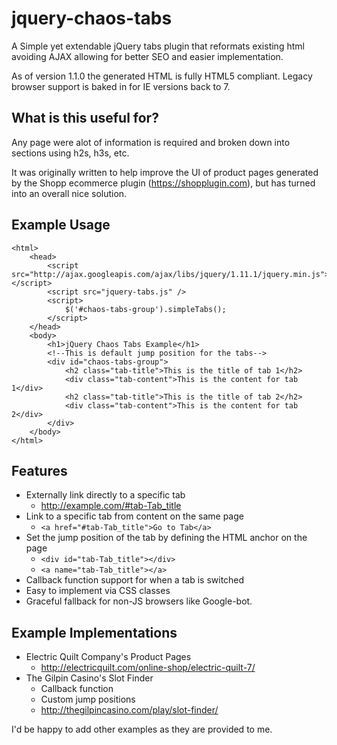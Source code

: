 jquery-chaos-tabs
=================

A Simple yet extendable jQuery tabs plugin that reformats existing html avoiding AJAX allowing 
for better SEO and easier implementation.

As of version 1.1.0 the generated HTML is fully HTML5 compliant. Legacy browser support is baked 
in for IE versions back to 7.

What is this useful for?
-------------------------
Any page were alot of information is required and broken down into sections using h2s, h3s, etc. 

It was originally written to help improve the UI of product pages generated by the Shopp 
ecommerce plugin (https://shopplugin.com), but has turned into an overall nice solution.

Example Usage
-------------
```
<html>
	<head>
		<script src="http://ajax.googleapis.com/ajax/libs/jquery/1.11.1/jquery.min.js"></script>
		<script src="jquery-tabs.js" />
		<script>
			$('#chaos-tabs-group').simpleTabs();
		</script>
	</head>
	<body>
		<h1>jQuery Chaos Tabs Example</h1>
		<!--This is default jump position for the tabs-->
		<div id="chaos-tabs-group">
			<h2 class="tab-title">This is the title of tab 1</h2>
			<div class="tab-content">This is the content for tab 1</div>
			<h2 class="tab-title">This is the title of tab 2</h2>
			<div class="tab-content">This is the content for tab 2</div>
		</div>
	</body>
</html>
```

Features
--------
- Externally link directly to a specific tab
	- http://example.com/#tab-Tab_title
- Link to a specific tab from content on the same page
	- ```<a href="#tab-Tab_title">Go to Tab</a>```
- Set the jump position of the tab by defining the HTML anchor on the page
	- ```<div id="tab-Tab_title"></div>```
	- ```<a name="tab-Tab_title"></a>```
- Callback function support for when a tab is switched
- Easy to implement via CSS classes
- Graceful fallback for non-JS browsers like Google-bot.

Example Implementations
-------------------------
- Electric Quilt Company's Product Pages
	- http://electricquilt.com/online-shop/electric-quilt-7/
- The Gilpin Casino's Slot Finder
	- Callback function
	- Custom jump positions
	- http://thegilpincasino.com/play/slot-finder/
	
I'd be happy to add other examples as they are provided to me.